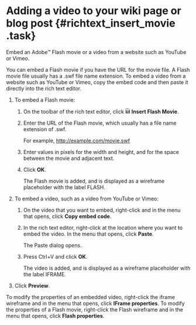 # Adding a video to your wiki page or blog post {#richtext_insert_movie .task}

Embed an Adobe™ Flash movie or a video from a website such as YouTube or Vimeo.

You can embed a Flash movie if you have the URL for the movie file. A Flash movie file usually has a .swf file name extension. To embed a video from a website such as YouTube or Vimeo, copy the embed code and then paste it directly into the rich text editor.

1.  To embed a Flash movie:

    1.  On the toolbar of the rich text editor, click ![Insert Flash movie](images/flash.png) **Insert Flash Movie**.

    2.  Enter the URL of the Flash movie, which usually has a file name extension of .swf.

        For example, http://example.com/movie.swf

    3.  Enter values in pixels for the width and height, and for the space between the movie and adjacent text.

    4.  Click **OK**.

        The Flash movie is added, and is displayed as a wireframe placeholder with the label FLASH.

2.  To embed a video, such as a video from YouTube or Vimeo:

    1.  On the video that you want to embed, right-click and in the menu that opens, click **Copy embed code**.

    2.  In the rich text editor, right-click at the location where you want to embed the video. In the menu that opens, click **Paste**.

        The Paste dialog opens.

    3.  Press Ctrl+V and click **OK**.

        The video is added, and is displayed as a wireframe placeholder with the label IFRAME.

3.  Click **Preview**.


To modify the properties of an embedded video, right-click the iframe wireframe and in the menu that opens, click **IFrame properties**. To modify the properties of a Flash movie, right-click the Flash wireframe and in the menu that opens, click **Flash properties**.

